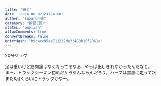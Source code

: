 ```yaml
---
title: "練習"
date: '2016-06-07T23:36:00'
author: "subaru44k"
category: "練習(弱)"
status: "publish"
allowComments: true
convertBreaks: false
entryHash: "b9c4cc05ea711232de3c480b10f2061a"
---
```

20分ジョグ<br>
<br>
足は重いけど筋肉痛はなくなってるなぁ…やっぱ出しきれなかったんだなと。<br>
まー、トラックシーズン初戦だからあんなもんだろう。ハーフは無難に走って次また8月くらいにトラックかなー。
